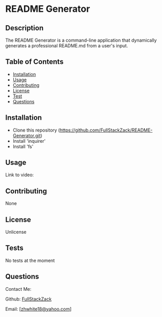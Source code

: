 
# README Generator

## Description
The README Generator is a command-line application that dynamically generates a professional README.md from a user's input.

## Table of Contents
* [Installation](#installation)
* [Usage](#usage)
* [Contributing](#contributing)
* [License](#license)
* [Test](#test)
* [Questions](#questions)

## Installation
* Clone this repository (https://github.com/FullStackZack/README-Generator.git)
* Install 'inquirer'
* Install 'fs'

## Usage
Link to video: 

## Contributing
None

## License
Unlicense

## Tests
No tests at the moment

## Questions
Contact Me:

Github: [FullStackZack](https://github.com/FullStackZack)

Email: [zhwhite18@yahoo.com]

